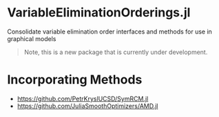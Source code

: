 # VariableEliminationOrderings.jl
Consolidate variable elimination order interfaces and methods for use in graphical models

> Note, this is a new package that is currently under development.

# Incorporating Methods

- https://github.com/PetrKryslUCSD/SymRCM.jl
- https://github.com/JuliaSmoothOptimizers/AMD.jl
